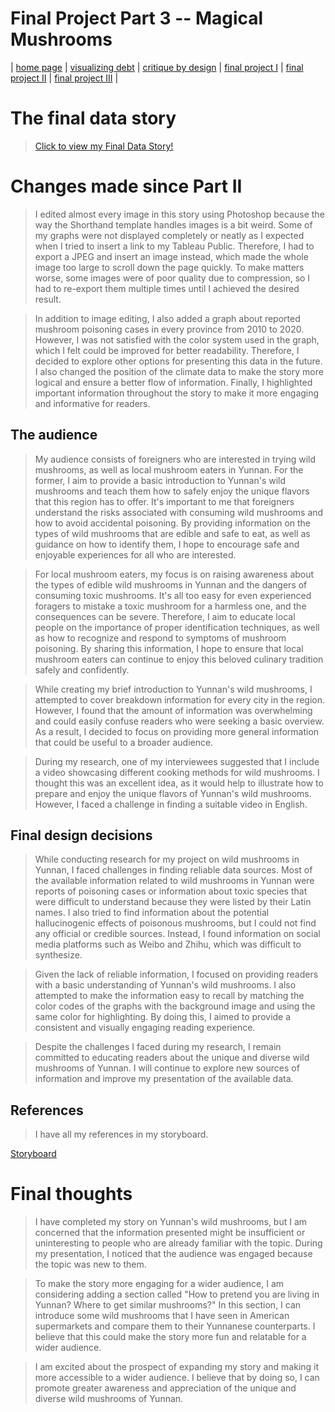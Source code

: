 # Final Project Part 3 -- Magical Mushrooms

| [home page](https://sukeluo.github.io/) | [visualizing debt](/dataviz2.md) | [critique by design](/dataviz3.md) | [final project I](/final_project_part1.md) | [final project II](/final_project_part2.md) | [final project III](/final_project_part3.md) |

# The final data story
> [Click to view my Final Data Story!](https://linyue-final-project.shorthandstories.com/magical-jier/index.html)


# Changes made since Part II

> I edited almost every image in this story using Photoshop because the way the Shorthand template handles images is a bit weird. Some of my graphs were not displayed completely or neatly as I expected when I tried to insert a link to my Tableau Public. Therefore, I had to export a JPEG and insert an image instead, which made the whole image too large to scroll down the page quickly. To make matters worse, some images were of poor quality due to compression, so I had to re-export them multiple times until I achieved the desired result.

> In addition to image editing, I also added a graph about reported mushroom poisoning cases in every province from 2010 to 2020. However, I was not satisfied with the color system used in the graph, which I felt could be improved for better readability. Therefore, I decided to explore other options for presenting this data in the future. I also changed the position of the climate data to make the story more logical and ensure a better flow of information. Finally, I highlighted important information throughout the story to make it more engaging and informative for readers.



## The audience

> My audience consists of foreigners who are interested in trying wild mushrooms, as well as local mushroom eaters in Yunnan. For the former, I aim to provide a basic introduction to Yunnan's wild mushrooms and teach them how to safely enjoy the unique flavors that this region has to offer. It's important to me that foreigners understand the risks associated with consuming wild mushrooms and how to avoid accidental poisoning. By providing information on the types of wild mushrooms that are edible and safe to eat, as well as guidance on how to identify them, I hope to encourage safe and enjoyable experiences for all who are interested.

> For local mushroom eaters, my focus is on raising awareness about the types of edible wild mushrooms in Yunnan and the dangers of consuming toxic mushrooms. It's all too easy for even experienced foragers to mistake a toxic mushroom for a harmless one, and the consequences can be severe. Therefore, I aim to educate local people on the importance of proper identification techniques, as well as how to recognize and respond to symptoms of mushroom poisoning. By sharing this information, I hope to ensure that local mushroom eaters can continue to enjoy this beloved culinary tradition safely and confidently.

> While creating my brief introduction to Yunnan's wild mushrooms, I attempted to cover breakdown information for every city in the region. However, I found that the amount of information was overwhelming and could easily confuse readers who were seeking a basic overview. As a result, I decided to focus on providing more general information that could be useful to a broader audience.

> During my research, one of my interviewees suggested that I include a video showcasing different cooking methods for wild mushrooms. I thought this was an excellent idea, as it would help to illustrate how to prepare and enjoy the unique flavors of Yunnan's wild mushrooms. However, I faced a challenge in finding a suitable video in English.


## Final design decisions

> While conducting research for my project on wild mushrooms in Yunnan, I faced challenges in finding reliable data sources. Most of the available information related to wild mushrooms in Yunnan were reports of poisoning cases or information about toxic species that were difficult to understand because they were listed by their Latin names. I also tried to find information about the potential hallucinogenic effects of poisonous mushrooms, but I could not find any official or credible sources. Instead, I found information on social media platforms such as Weibo and Zhihu, which was difficult to synthesize.

> Given the lack of reliable information, I focused on providing readers with a basic understanding of Yunnan's wild mushrooms. I also attempted to make the information easy to recall by matching the color codes of the graphs with the background image and using the same color for highlighting. By doing this, I aimed to provide a consistent and visually engaging reading experience.

> Despite the challenges I faced during my research, I remain committed to educating readers about the unique and diverse wild mushrooms of Yunnan. I will continue to explore new sources of information and improve my presentation of the available data.


## References

> I have all my references in my storyboard. 

[Storyboard](https://linyue-final-project.shorthandstories.com/magical-jier/index.html)


# Final thoughts

> I have completed my story on Yunnan's wild mushrooms, but I am concerned that the information presented might be insufficient or uninteresting to people who are already familiar with the topic. During my presentation, I noticed that the audience was engaged because the topic was new to them.

> To make the story more engaging for a wider audience, I am considering adding a section called "How to pretend you are living in Yunnan? Where to get similar mushrooms?" In this section, I can introduce some wild mushrooms that I have seen in American supermarkets and compare them to their Yunnanese counterparts. I believe that this could make the story more fun and relatable for a wider audience.

> I am excited about the prospect of expanding my story and making it more accessible to a wider audience. I believe that by doing so, I can promote greater awareness and appreciation of the unique and diverse wild mushrooms of Yunnan.
